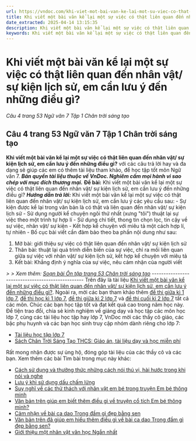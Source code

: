 ```yaml
---
url: https://vndoc.com/khi-viet-mot-bai-van-ke-lai-mot-su-viec-co-that-lien-quan-den-nhan-vat-su-kien-lich-su-em-can-luu-y-den-nhung-dieu-gi-277656
title: Khi viết một bài văn kể lại một sự việc có thật liên quan đến nhân vật/ sự kiện lịch sử, em cần lưu ý đến những điều gì? - Câu 4 trang 53 Ngữ văn 7 Tập 1 Chân trời sáng tạo - VnDoc.com
date_extracted: 2025-04-14 13:15:35
description: Khi viết một bài văn kể lại một sự việc có thật liên quan đến nhân vật/ sự kiện lịch sử, em cần lưu ý đến những điều gì? được biên soạn nhằm giúp các em HS đạt kết quả tốt trong quá trình làm bài tập và học tập môn Ngữ văn lớp 7.
keywords: Khi viết một bài văn kể lại một sự việc có thật liên quan đến nhân vật/ sự kiện lịch sử,em cần lưu ý đến những điều gì,viết một bài văn kể lại một sự việc có thật liên quan đến nhân vật/ sự kiện lịch sử,Câu 4 trang 53 Ngữ văn 7 Tập 1 Chân trời sáng tạo,Ôn tập trang 53,Soạn Ôn tập trang 53,Soạn bài Ôn tập trang 53,Soạn văn 7 Ôn tập trang 53,Soạn Ngữ văn 7 Ôn tập trang 53,Soạn bài Ôn tập trang 53 lớp 7
---
```


# Khi viết một bài văn kể lại một sự việc có thật liên quan đến nhân vật/ sự kiện lịch sử, em cần lưu ý đến những điều gì?
_Câu 4 trang 53 Ngữ văn 7 Tập 1 Chân trời sáng tạo_
## **Câu 4 trang 53 Ngữ văn 7 Tập 1 Chân trời sáng tạo**
**Khi viết một bài văn kể lại một sự việc có thật liên quan đến nhân vật/ sự kiện lịch sử, em cần lưu ý đến những điều gì?** với các câu trả lời hay và đa dạng sẽ giúp các em có thêm tài liệu tham khảo, để học tập tốt môn Ngữ văn 7.
_**Bản quyền tài liệu thuộc về VnDoc. Nghiêm cấm mọi hành vi sao chép với mục đích thương mại.**_
**Đề bài:** Khi viết một bài văn kể lại một sự việc có thật liên quan đến nhân vật/ sự kiện lịch sử, em cần lưu ý đến những điều gì?
_**Hướng dẫn trả lời:**_
Khi viết một bài văn kể lại một sự việc có thật liên quan đến nhân vật/ sự kiện lịch sử, em cần lưu ý các yêu cầu sau:
\- Sự kiện được kể lại trong văn bản là có thật và liên quan đến nhân vật/ sự kiện lịch sử
\- Sử dụng người kể chuyện ngôi thứ nhất \(xưng "tôi"\) thuật lại sự việc theo một trình tự hợp lí
\- Sử dụng chi tiết, thong tin chọn lọc, tin cậy về sự việc, nhân vật/ sự kiện
\- Kết hợp kể chuyện với miêu tả một cách hợp lí, tự nhiên
\- Bố cục bài viết cần đảm bảo theo ba phần nội dung như sau:
  1. Mở bài: giới thiệu sự việc có thật liên quan đến nhân vật/ sự kiện lịch sử
  2. Thân bài: thuật lại quá trình diễn biến của sự việc, chỉ ra mối liên quan giữa sự việc với nhân vật/ sự kiện lịch sử, kết hợp kể chuyện với miêu tả
  3. Kết bài: Khẳng định ý nghĩa của sự việc, nêu cảm nhận của người viết

 _> > Xem thêm: [Soạn bài Ôn tập trang 53 Chân trời sáng tạo](<https://vndoc.com/soan-bai-on-tap-trang-53-chan-troi-sang-tao-268176>)_
\-------------------------------------------------
Trên đây là tài liệu [Khi viết một bài văn kể lại một sự việc có thật liên quan đến nhân vật/ sự kiện lịch sử, em cần lưu ý đến những điều gì?](<https://vndoc.com/khi-viet-mot-bai-van-ke-lai-mot-su-viec-co-that-lien-quan-den-nhan-vat-su-kien-lich-su-em-can-luu-y-den-nhung-dieu-gi-277656>). Ngoài ra, mời các bạn tham khảo thêm [đề thi giữa kì 1 lớp 7](<https://vndoc.com/de-thi-giua-ki-1-lop7>), [đề thi học kì 1 lớp 7](<https://vndoc.com/de-thi-hoc-ki-1-lop7>), [đề thi giữa kì 2 lớp 7](<https://vndoc.com/de-thi-giua-ki-2-lop7>) và [đề thi cuối kì 2 lớp 7](<https://vndoc.com/de-thi-hoc-ki-2-lop7>) tất cả các môn. Chúc các bạn học tập tốt và đạt kết quả cao trong năm học này.
Để tiện trao đổi, chia sẻ kinh nghiệm về giảng dạy và học tập các môn học lớp 7, cùng các tài liệu học tập hay lớp 7, VnDoc mời các thầy cô giáo, các bậc phụ huynh và các bạn học sinh truy cập nhóm dành riêng cho lớp 7:
  * [Tài liệu học tập lớp 7](</goto?u=aHR0cHM6Ly93d3cuZmFjZWJvb2suY29tL2dyb3Vwcy9UYWkubGlldS5ob2MudGFwLmxvcC43LlZORE9D>)
  * [Sách Chân Trời Sáng Tạo THCS: Giáo án, tài liệu dạy và học miễn phí](</goto?u=aHR0cHM6Ly93d3cuZmFjZWJvb2suY29tL2dyb3Vwcy9zYWNoY2hhbnRyb2lzYW5ndGFvdGhjcw%3D%3D>)

Rất mong nhận được sự ủng hộ, đóng góp tài liệu của các thầy cô và các bạn.
Xem thêm các bài Tìm bài trong mục này khác:
  * [Cách sử dụng và thưởng thức những cách nói thú vị, hài hước trong khi nói và nghe ](</co-the-ren-luyen-kha-nang-su-dung-va-thuong-thuc-nhung-cach-noi-thu-vi-di-dom-trong-khi-nghe-bang-cach-nao-277659>)
  * [Lưu ý khi sử dụng dấu chấm lửng](</neu-mot-so-diem-can-luu-y-khi-su-dung-dau-cham-lung-277664>)
  * [Suy nghĩ về các thử thách với nhân vật em bé trong truyện Em bé thông minh](</em-co-suy-nghi-gi-ve-cac-thu-thach-voi-nhan-vat-em-be-trong-truyen-em-be-thong-minh-278437>)
  * [Văn bản trên giúp em biết thêm điều gì về truyện cổ tích Em bé thông minh?](</van-ban-tren-giup-em-biet-them-dieu-gi-ve-truyen-co-tich-em-be-thong-minh-278472>)
  * [Cảm nhận về bài ca dao Trong đầm gì đẹp bằng sen](</chia-se-cam-nhan-ve-bai-ca-dao-trong-dam-gi-dep-bang-sen-278439>)
  * [Văn bản trên đã giúp em hiểu thêm điều gì về bài ca dao Trong đầm gì đẹp bằng sen?](</van-ban-tren-da-giup-em-hieu-them-dieu-gi-ve-bai-ca-dao-trong-dam-gi-dep-bang-sen-278442>)
  * [Giới thiệu một nhân vật văn học Ngắn nhất](</gioi-thieu-mot-nhan-vat-van-hoc-da-de-lai-cho-em-an-tuong-sau-sac-ngan-gon-278443>)

